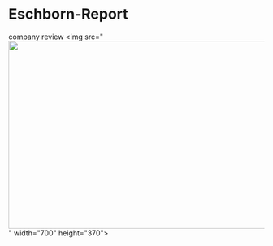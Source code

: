 # Eschborn-Report
 company review 
<img src="<img src="https://user-images.githubusercontent.com/31477658/85016059-f962aa80-b1a3-11ea-8c91-dacba2666b78.jpeg" width="700" height="370">" width="700" height="370">
